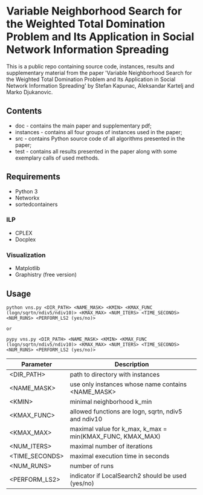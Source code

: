 # Variable Neighborhood Search for the Weighted Total Domination Problem and Its Application in Social Network Information Spreading

This is a public repo containing source code, instances, results and supplementary material from the paper 'Variable Neighborhood Search for the Weighted Total Domination Problem and Its Application in Social Network Information Spreading' by Stefan Kapunac, Aleksandar Kartelj and Marko Djukanovic.

## Contents
- doc - contains the main paper and supplementary pdf;
- instances - contains all four groups of instances used in the paper;
- src - contains Python source code of all algorithms presented in the paper;
- test - contains all results presented in the paper along with some exemplary calls of used methods.

## Requirements
- Python 3
- Networkx
- sortedcontainers

### ILP
- CPLEX
- Docplex

### Visualization
- Matplotlib
- Graphistry (free version)

## Usage
```
python vns.py <DIR_PATH> <NAME_MASK> <KMIN> <KMAX_FUNC (logn/sqrtn/ndiv5/ndiv10)> <KMAX_MAX> <NUM_ITERS> <TIME_SECONDS> <NUM_RUNS> <PERFORM_LS2 (yes/no)>

or

pypy vns.py <DIR_PATH> <NAME_MASK> <KMIN> <KMAX_FUNC (logn/sqrtn/ndiv5/ndiv10)> <KMAX_MAX> <NUM_ITERS> <TIME_SECONDS> <NUM_RUNS> <PERFORM_LS2 (yes/no)>
```

| Parameter | Description |
| --------- | ----------- |
| <DIR_PATH> | path to directory with instances |
| <NAME_MASK> | use only instances whose name contains <NAME_MASK> |
| \<KMIN\> | minimal neighborhood k_min |
| <KMAX_FUNC> | allowed functions are logn, sqrtn, ndiv5 and ndiv10 |
| <KMAX_MAX> | maximal value for k_max, k_max = min(KMAX_FUNC, KMAX_MAX) |
| <NUM_ITERS> | maximal number of iterations |
| <TIME_SECONDS> | maximal execution time in seconds |
| <NUM_RUNS> | number of runs |
| <PERFORM_LS2> | indicator if LocalSearch2 should be used (yes/no) |
